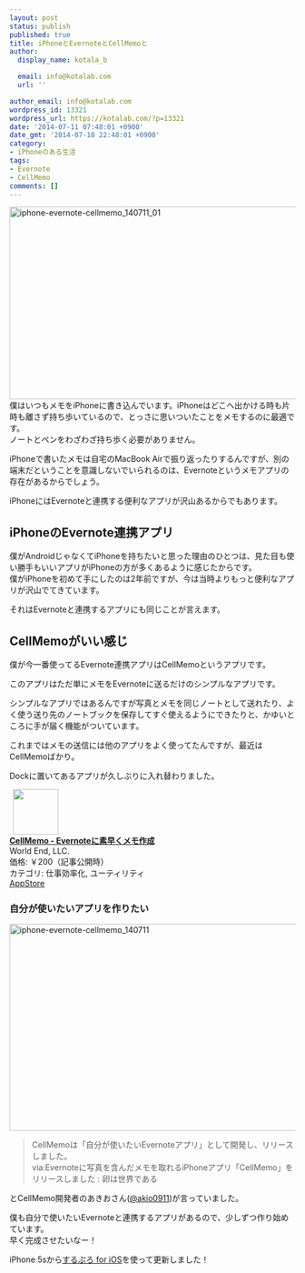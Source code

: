 ```yaml
---
layout: post
status: publish
published: true
title: iPhoneとEvernoteとCellMemoと
author:
  display_name: kotala_b

  email: info@kotalab.com
  url: ''

author_email: info@kotalab.com
wordpress_id: 13321
wordpress_url: https://kotalab.com/?p=13321
date: '2014-07-11 07:48:01 +0900'
date_gmt: '2014-07-10 22:48:01 +0900'
category:
- iPhoneのある生活
tags:
- Evernote
- CellMemo
comments: []
---
```

<p><img src="https://kotalab.com/wp-content/uploads/iphone-evernote-cellmemo_140711_01-546x339.jpg" alt="iphone-evernote-cellmemo_140711_01" width="546" height="339" class="alignnone size-large wp-image-13325" /><br />
僕はいつもメモをiPhoneに書き込んでいます。iPhoneはどこへ出かける時も片時も離さず持ち歩いているので、とっさに思いついたことをメモするのに最適です。<br />
ノートとペンをわざわざ持ち歩く必要がありません。</p>
<p>iPhoneで書いたメモは自宅のMacBook Airで振り返ったりするんですが、別の端末だということを意識しないでいられるのは、Evernoteというメモアプリの存在があるからでしょう。</p>
<p>iPhoneにはEvernoteと連携する便利なアプリが沢山あるからでもあります。<br />
<!--more--></p>
<h2>iPhoneのEvernote連携アプリ</h2>
<p>僕がAndroidじゃなくてiPhoneを持ちたいと思った理由のひとつは、見た目も使い勝手もいいアプリがiPhoneの方が多くあるように感じたからです。<br />
僕がiPhoneを初めて手にしたのは2年前ですが、今は当時よりもっと便利なアプリが沢山でてきています。</p>
<p>それはEvernoteと連携するアプリにも同じことが言えます。</p>
<h2>CellMemoがいい感じ</h2>
<p>僕が今一番使ってるEvernote連携アプリはCellMemoというアプリです。</p>
<p>このアプリはただ単にメモをEvernoteに送るだけのシンプルなアプリです。</p>
<p>シンプルなアプリではあるんですが写真とメモを同じノートとして送れたり、よく使う送り先のノートブックを保存してすぐ使えるようにできたりと、かゆいところに手が届く機能がついています。</p>
<p>これまではメモの送信には他のアプリをよく使ってたんですが、最近はCellMemoばかり。</p>
<p>Dockに置いてあるアプリが久しぶりに入れ替わりました。</p>
<div class="applink">
<div class="applinkimg"><a href="https://itunes.apple.com/jp/app/cellmemo-evernoteni-su-zaokumemo/id888319137?mt=8&uo=4&at=10l4yU" rel="nofollow" target="_blank"><img hspace="6" src="http://a1828.phobos.apple.com/us/r30/Purple4/v4/0a/94/c4/0a94c46a-71c1-b72e-a79f-69a30a97c6a7/mzl.ojinzzzu.png" width="80" /></a></div>
<div class="applinktext">
<div class="applinktitle"><strong><a href="https://itunes.apple.com/jp/app/cellmemo-evernoteni-su-zaokumemo/id888319137?mt=8&uo=4&at=10l4yU" rel="nofollow" target="_blank">CellMemo - Evernoteに素早くメモ作成</a></strong></div>
<div class="applinkinfo">World End, LLC.</div>
<div class="applinkinfo">価格: ￥200（記事公開時）</div>
<div class="applinkinfo">カテゴリ: 仕事効率化, ユーティリティ</div>
</div>
<div class="clear"></div>
<div class="appstorelink"><a href="https://itunes.apple.com/jp/app/cellmemo-evernoteni-su-zaokumemo/id888319137?mt=8&uo=4&at=10l4yU" rel="nofollow" target="_blank">AppStore</a></div>
</div>
<h3>自分が使いたいアプリを作りたい</h3>
<p><img src="https://kotalab.com/wp-content/uploads/iphone-evernote-cellmemo_140711-546x364.jpg" alt="iphone-evernote-cellmemo_140711" width="546" height="364" class="alignnone size-large wp-image-13323" /></p>
<blockquote><p>CellMemoは「自分が使いたいEvernoteアプリ」として開発し、リリースしました。<br />
via:<span class="removed_link" title="egg-is-world.com/archives/1004900108.html">Evernoteに写真を含んだメモを取れるiPhoneアプリ「CellMemo」をリリースしました : 卵は世界である</span></p></blockquote>
<p>とCellMemo開発者のあきおさん(<a href="https://twitter.com/akio0911/" target="_blank">@akio0911</a>)が言っていました。</p>
<p>僕も自分で使いたいEvernoteと連携するアプリがあるので、少しずつ作り始めています。<br />
早く完成させたいなー！</p>
<p>iPhone 5sから<a href="https://itunes.apple.com/jp/app/surupuro-for-ios-buroguedita/id436676299?mt=8&uo=4&at=10l4yU" rel="nofollow" target="_blank">するぷろ for iOS</a>を使って更新しました！</p>

